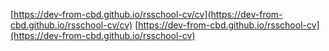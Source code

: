 [https://dev-from-cbd.github.io/rsschool-cv/cv](https://dev-from-cbd.github.io/rsschool-cv/cv)
[https://dev-from-cbd.github.io/rsschool-cv](https://dev-from-cbd.github.io/rsschool-cv)